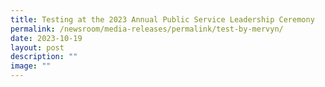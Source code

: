 ```yaml
---
title: Testing at the 2023 Annual Public Service Leadership Ceremony
permalink: /newsroom/media-releases/permalink/test-by-mervyn/
date: 2023-10-19
layout: post
description: ""
image: ""
---
```

